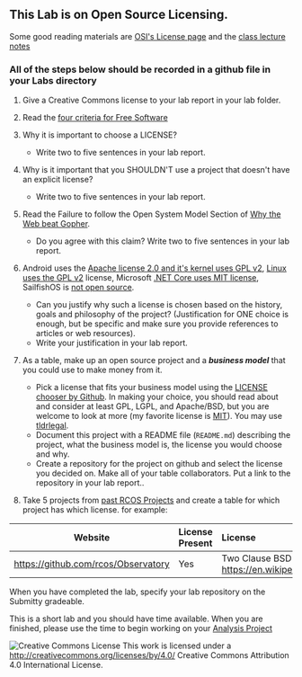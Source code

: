 
## This Lab is on Open Source Licensing.
Some good reading materials are [OSI's License page](http://opensource.org/licenses) and the [class lecture notes](https://github.com/rcos/CSCI-4470-OpenSource/blob/master/Modules/04.Licensing/Licensing-S2021-RPI-PatrickMasson-Shortform-RCOS.pdf)

### All of the steps below should be recorded in a github file in your Labs directory


1. Give a Creative Commons license to your lab report in your lab folder.

1. Read the [four criteria for Free Software](http://www.gnu.org/philosophy/free-sw.html)
2.  Why it is important to choose a LICENSE?
    - Write two to five sentences in your lab report.
3.  Why is it important that you SHOULDN'T use a project that doesn't have an explicit license?
    - Write two to five sentences in your lab report.
4. Read the Failure to follow the Open System Model Section of [Why the Web beat Gopher](http://ils.unc.edu/callee/gopherpaper.htm#explain).
    - Do you agree with this claim? Write two to five sentences in your lab report.
5.  Android uses the [Apache license 2.0 and it's kernel uses GPL v2](https://en.wikipedia.org/wiki/Android_(operating_system)), [Linux uses the  GPL v2](https://en.wikipedia.org/wiki/Linux ) license,
Microsoft [.NET Core uses MIT license]( https://github.com/dotnet/runtime), SailfishOS is [not open source]( https://en.wikipedia.org/wiki/Sailfish_OS ).
    - Can you justify why such a license is chosen based on the history, goals and philosophy of the project? (Justification for ONE choice is enough, but be specific and make sure you provide references to articles or web resources).
    - Write your justification in your lab report.
6.  As a table, make up an open source project and a ***business model*** that you could use to make money from it. 
    
    - Pick a license that fits your business model using the [LICENSE chooser by Github](https://github.com/blog/1530-choosing-an-open-source-license). In making your choice, you should read about and consider at least GPL, LGPL, and Apache/BSD, but you are welcome to look at more (my favorite license is [MIT](https://en.wikipedia.org/wiki/MIT_License)). You may use [tldrlegal](https://tldrlegal.com/licenses/browse).
    - Document this project with a README file (`README.md`) describing the project, what the business model is, the license you would choose and why.
    - Create a repository for the project on github and select the license you decided on. Make all of your table collaborators. Put a link to the repository in your lab report..

10.  Take 5 projects from [past RCOS Projects](https://observatory.rcos.io/projects/past) and create a table for which project has which license. for example:

Website | License Present | License
---------|:----------|:-------
https://github.com/rcos/Observatory | Yes | Two Clause BSD License https://en.wikipedia.org/wiki/ISC_license

When you have completed the lab, specify your lab repository on the Submitty gradeable.

This is a short lab and you should have time available. When you are finished, please use the time to begin working on your [Analysis Project](https://github.com/rcos/CSCI-4470-OpenSource/blob/master/Assignments/Analysis%20Homework/Analysis%20Homework.md)

![Creative Commons License](https://i.creativecommons.org/l/by/4.0/88x31.png) This work is licensed under a http://creativecommons.org/licenses/by/4.0/ Creative Commons Attribution 4.0 International License.

